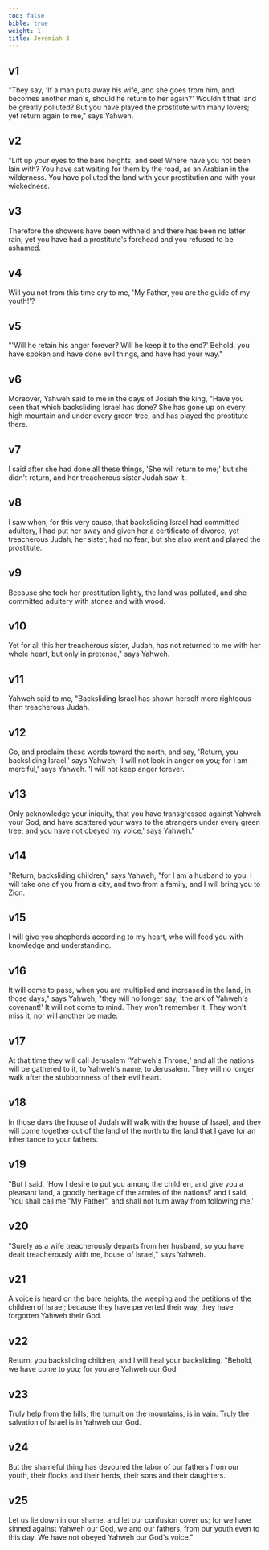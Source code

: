 ```yaml
---
toc: false
bible: true
weight: 1
title: Jeremiah 3
---
```




## v1 
"They say, 'If a man puts away his wife, and she goes from him, and becomes another man's, should he return to her again?' Wouldn't that land be greatly polluted? But you have played the prostitute with many lovers; yet return again to me," says Yahweh. 

## v2 
"Lift up your eyes to the bare heights, and see! Where have you not been lain with? You have sat waiting for them by the road, as an Arabian in the wilderness. You have polluted the land with your prostitution and with your wickedness. 

## v3 
Therefore the showers have been withheld and there has been no latter rain; yet you have had a prostitute's forehead and you refused to be ashamed. 

## v4 
Will you not from this time cry to me, 'My Father, you are the guide of my youth!'? 

## v5 
"'Will he retain his anger forever? Will he keep it to the end?' Behold, you have spoken and have done evil things, and have had your way." 

## v6 
Moreover, Yahweh said to me in the days of Josiah the king, "Have you seen that which backsliding Israel has done? She has gone up on every high mountain and under every green tree, and has played the prostitute there. 

## v7 
I said after she had done all these things, 'She will return to me;' but she didn't return, and her treacherous sister Judah saw it. 

## v8 
I saw when, for this very cause, that backsliding Israel had committed adultery, I had put her away and given her a certificate of divorce, yet treacherous Judah, her sister, had no fear; but she also went and played the prostitute. 

## v9 
Because she took her prostitution lightly, the land was polluted, and she committed adultery with stones and with wood. 

## v10 
Yet for all this her treacherous sister, Judah, has not returned to me with her whole heart, but only in pretense," says Yahweh. 

## v11 
Yahweh said to me, "Backsliding Israel has shown herself more righteous than treacherous Judah. 

## v12 
Go, and proclaim these words toward the north, and say, 'Return, you backsliding Israel,' says Yahweh; 'I will not look in anger on you; for I am merciful,' says Yahweh. 'I will not keep anger forever. 

## v13 
Only acknowledge your iniquity, that you have transgressed against Yahweh your God, and have scattered your ways to the strangers under every green tree, and you have not obeyed my voice,' says Yahweh." 

## v14 
"Return, backsliding children," says Yahweh; "for I am a husband to you. I will take one of you from a city, and two from a family, and I will bring you to Zion. 

## v15 
I will give you shepherds according to my heart, who will feed you with knowledge and understanding. 

## v16 
It will come to pass, when you are multiplied and increased in the land, in those days," says Yahweh, "they will no longer say, 'the ark of Yahweh's covenant!' It will not come to mind. They won't remember it. They won't miss it, nor will another be made. 

## v17 
At that time they will call Jerusalem 'Yahweh's Throne;' and all the nations will be gathered to it, to Yahweh's name, to Jerusalem. They will no longer walk after the stubbornness of their evil heart. 

## v18 
In those days the house of Judah will walk with the house of Israel, and they will come together out of the land of the north to the land that I gave for an inheritance to your fathers. 

## v19 
"But I said, 'How I desire to put you among the children, and give you a pleasant land, a goodly heritage of the armies of the nations!' and I said, 'You shall call me "My Father", and shall not turn away from following me.' 

## v20 
"Surely as a wife treacherously departs from her husband, so you have dealt treacherously with me, house of Israel," says Yahweh. 

## v21 
A voice is heard on the bare heights, the weeping and the petitions of the children of Israel; because they have perverted their way, they have forgotten Yahweh their God. 

## v22 
Return, you backsliding children, and I will heal your backsliding. "Behold, we have come to you; for you are Yahweh our God. 

## v23 
Truly help from the hills, the tumult on the mountains, is in vain. Truly the salvation of Israel is in Yahweh our God. 

## v24 
But the shameful thing has devoured the labor of our fathers from our youth, their flocks and their herds, their sons and their daughters. 

## v25 
Let us lie down in our shame, and let our confusion cover us; for we have sinned against Yahweh our God, we and our fathers, from our youth even to this day. We have not obeyed Yahweh our God's voice."
